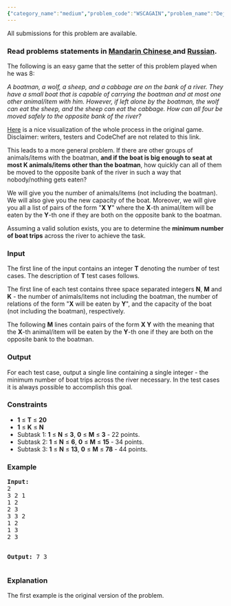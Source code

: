 ```yaml
---
{"category_name":"medium","problem_code":"WSCAGAIN","problem_name":"Deja Vu","languages_supported":{"0":"ADA","1":"ASM","2":"BASH","3":"BF","4":"C","5":"C99 strict","6":"CAML","7":"CLOJ","8":"CLPS","9":"CPP 4.3.2","10":"CPP 4.9.2","11":"CPP14","12":"CS2","13":"D","14":"ERL","15":"FORT","16":"FS","17":"GO","18":"HASK","19":"ICK","20":"ICON","21":"JAVA","22":"JS","23":"LISP clisp","24":"LISP sbcl","25":"LUA","26":"NEM","27":"NICE","28":"NODEJS","29":"PAS fpc","30":"PAS gpc","31":"PERL","32":"PERL6","33":"PHP","34":"PIKE","35":"PRLG","36":"PYTH","37":"PYTH 3.4","38":"RUBY","39":"SCALA","40":"SCM guile","41":"SCM qobi","42":"ST","43":"TCL","44":"TEXT","45":"WSPC"},"max_timelimit":1,"source_sizelimit":50000,"problem_author":"xcwgf666","problem_tester":"white_king","date_added":"14-08-2014","tags":{"0":"bfs","1":"easy","2":"ltime18","3":"xcwgf666"},"editorial_url":"http://discuss.codechef.com/problems/WSCAGAIN","time":{"view_start_date":1417336200,"submit_start_date":1417336200,"visible_start_date":1417336200,"end_date":1735669800},"layout":"problem"}
---
```

<span class="solution-visible-txt">All submissions for this problem are available.</span><h3> Read problems statements in <a target="_blank" href="http://www.codechef.com/download/translated/LTIME18/mandarin/WSCAGAIN.pdf">Mandarin Chinese </a> and <a target="_blank" href="http://www.codechef.com/download/translated/LTIME18/russian/WSCAGAIN.pdf">Russian</a>.</h3>
<p>The following is an easy game that the setter of this problem played when he was 8:</p>
<p><i>A boatman, a wolf, a sheep, and a cabbage are on the bank of a river. They have a small boat that is capable of carrying the boatman and at most one other animal/item with him. However, if left alone by the boatman, the wolf can eat the sheep, and the sheep can eat the cabbage. How can all four be moved safely to the opposite bank of the river?</i></p>
<p><a href="http://coolmath-games.com/Logic-wolfsheepcabbage/index.html">Here</a> is a nice visualization of the whole process in the original game. Disclaimer: writers, testers and CodeChef are not related to this link.</p>
<p>This leads to a more general problem. If there are other groups of animals/items with the boatman, <b>and if the boat is big enough to seat at most <b>K</b> animals/items other than the boatman</b>, how quickly can all of them be moved to the opposite bank of the river in such a way that nobody/nothing gets eaten?</p>
<p>We will give you the number of animals/items (not including the boatman). We will also give you the new capacity of the boat. Moreover, we will give you all a list of pairs of the form "<b>X Y</b>" where the <b>X</b>-th animal/item will be eaten by the <b>Y</b>-th one if they are both on the opposite bank to the boatman.</p>
<p>Assuming a valid solution exists, you are to determine the <b>minimum number of boat trips</b> across the river to achieve the task.</p>
<h3>Input</h3>
<p>The first line of the input contains an integer <b>T</b> denoting the number of test cases. The description of <b>T</b> test cases follows.</p>
<p>The first line of each test contains three space separated integers <b>N</b>, <b>M</b> and <b>K</b> - the number of animals/items not including the boatman, the number of relations of the form "<b>X</b> will be eaten by <b>Y</b>", and the capacity of the boat (not including the boatman), respectively.</p>
<p>The following <b>M</b> lines contain pairs of the form <b>X Y</b> with the meaning that the <b>X</b>-th animal/item will be eaten by the <b>Y</b>-th one if they are both on the opposite bank to the boatman.</p>
<h3>Output</h3>
<p>For each test case, output a single line containing a single integer - the minimum number of boat trips across the river necessary. In the test cases it is always possible to accomplish this goal.</p>
<h3>Constraints</h3>
<ul>
<li><b>1</b> ≤ <b>T</b> ≤ <b>20</b></li>
<li><b>1</b> ≤ <b>K</b> ≤ <b>N</b></li>
<li>Subtask 1: <b>1</b> ≤ <b>N</b> ≤ <b>3</b>,  <b>0</b> ≤ <b>M</b> ≤ <b>3</b> - 22 points.</li>
<li>Subtask 2: <b>1</b> ≤ <b>N</b> ≤ <b>6</b>,  <b>0</b> ≤ <b>M</b> ≤ <b>15</b> - 34 points.</li>
<li>Subtask 3: <b>1</b> ≤ <b>N</b> ≤ <b>13</b>,  <b>0</b> ≤ <b>M</b> ≤ <b>78</b> - 44 points.</li>
</ul>

<h3>Example</h3>
<pre><b>Input:</b>
2
3 2 1
1 2
2 3
3 3 2
1 2
1 3
2 3

<b>Output:</b>
7
3
</pre>
<h3>Explanation</h3>
<p>The first example is the original version of the problem.</p>
